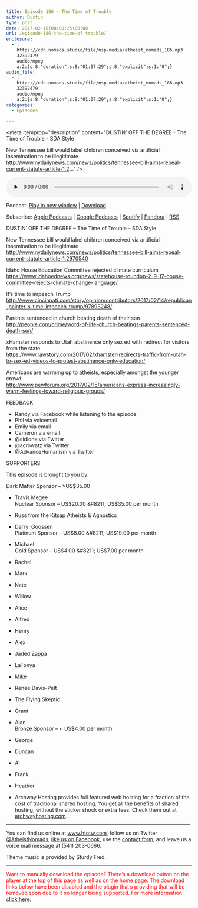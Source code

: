 ```yaml
---
title: ﻿Episode 186 – The Time of Trouble
author: Dustin
type: post
date: 2017-02-16T08:00:25+00:00
url: /﻿episode-186-the-time-of-trouble/
enclosure:
  - |
    https://cdn.nomads.studio/file/nsp-media/atheist_nomads_186.mp3
    32392479
    audio/mpeg
    a:2:{s:8:"duration";s:8:"01:07:29";s:8:"explicit";s:1:"0";}
audio_file:
  - |
    https://cdn.nomads.studio/file/nsp-media/atheist_nomads_186.mp3
    32392479
    audio/mpeg
    a:2:{s:8:"duration";s:8:"01:07:29";s:8:"explicit";s:1:"0";}
categories:
  - Episodes

---
```

<div itemscope itemtype="http://schema.org/AudioObject">
  <meta itemprop="name" content="﻿Episode 186 &#8211; The Time of Trouble" />
  
  <meta itemprop="uploadDate" content="2017-02-16T01:00:25-07:00" />
  
  <meta itemprop="encodingFormat" content="audio/mpeg" />
  
  <meta itemprop="duration" content="PT1H07M29S" />
  
  <meta itemprop="description" content="DUSTIN' OFF THE DEGREE - The Time of Trouble - SDA Style

New Tennessee bill would label children conceived via artificial insemination to be illegitimate
http://www.nydailynews.com/news/politics/tennessee-bill-aims-repeal-current-statute-article-1.2..." />
  
  <meta itemprop="contentUrl" content="https://dts.podtrac.com/redirect.mp3/cdn.nomads.studio/file/nsp-media/atheist_nomads_186.mp3" />
  
  <meta itemprop="contentSize" content="30.9" />
  </p> 
  
  <div class="powerpress_player" id="powerpress_player_8448">
    <audio class="wp-audio-shortcode" id="audio-1459-192" preload="none" style="width: 100%;" controls="controls"><source type="audio/mpeg" src="https://dts.podtrac.com/redirect.mp3/cdn.nomads.studio/file/nsp-media/atheist_nomads_186.mp3?_=192" /><a href="https://dts.podtrac.com/redirect.mp3/cdn.nomads.studio/file/nsp-media/atheist_nomads_186.mp3">https://dts.podtrac.com/redirect.mp3/cdn.nomads.studio/file/nsp-media/atheist_nomads_186.mp3</a></audio>
  </div>
</div>

<p class="powerpress_links powerpress_links_mp3">
  Podcast: <a href="https://dts.podtrac.com/redirect.mp3/cdn.nomads.studio/file/nsp-media/atheist_nomads_186.mp3" class="powerpress_link_pinw" target="_blank" title="Play in new window" onclick="return powerpress_pinw('https://htotw.com/?powerpress_pinw=1459-podcast');" rel="nofollow">Play in new window</a> | <a href="https://dts.podtrac.com/redirect.mp3/cdn.nomads.studio/file/nsp-media/atheist_nomads_186.mp3" class="powerpress_link_d" title="Download" rel="nofollow" download="atheist_nomads_186.mp3">Download</a>
</p>

<p class="powerpress_links powerpress_subscribe_links">
  Subscribe: <a href="https://podcasts.apple.com/us/podcast/humanists-take-on-the-world/id530050098?mt=2&ls=1" class="powerpress_link_subscribe powerpress_link_subscribe_itunes" target="_blank" title="Subscribe on Apple Podcasts" rel="nofollow">Apple Podcasts</a> | <a href="https://www.google.com/podcasts?feed=aHR0cDovL2F0aGVpc3Rub21hZHMubGlic3luLmNvbS9yc3M%3D" class="powerpress_link_subscribe powerpress_link_subscribe_googleplay" target="_blank" title="Subscribe on Google Podcasts" rel="nofollow">Google Podcasts</a> | <a href="https://open.spotify.com/show/3LzK2xZGike6Tc1GEMtMbr?si=LieN9SNuTpq96smuaUsH8A" class="powerpress_link_subscribe powerpress_link_subscribe_spotify" target="_blank" title="Subscribe on Spotify" rel="nofollow">Spotify</a> | <a href="https://www.pandora.com/podcast/atheist-nomads/PC:10122?corr=62071012&part=ug" class="powerpress_link_subscribe powerpress_link_subscribe_pandora" target="_blank" title="Subscribe on Pandora" rel="nofollow">Pandora</a> | <a href="https://htotw.com/feed/podcast/" class="powerpress_link_subscribe powerpress_link_subscribe_rss" target="_blank" title="Subscribe via RSS" rel="nofollow">RSS</a>
</p>

DUSTIN&#8217; OFF THE DEGREE &#8211; The Time of Trouble &#8211; SDA Style

New Tennessee bill would label children conceived via artificial insemination to be illegitimate  
<a href="http://www.nydailynews.com/news/politics/tennessee-bill-aims-repeal-current-statute-article-1.2970540" target="_blank" rel="noopener">http://www.nydailynews.com/news/politics/tennessee-bill-aims-repeal-current-statute-article-1.2970540</a>

Idaho House Education Committee rejected climate curriculum  
<a href="https://www.idahoednews.org/news/statehouse-roundup-2-9-17-house-committee-rejects-climate-change-language/" target="_blank" rel="noopener">https://www.idahoednews.org/news/statehouse-roundup-2-9-17-house-committee-rejects-climate-change-language/</a>

It&#8217;s time to impeach Trump  
<a href="http://www.cincinnati.com/story/opinion/contributors/2017/02/14/republican-painter-s-time-impeach-trump/97893248/" target="_blank" rel="noopener">http://www.cincinnati.com/story/opinion/contributors/2017/02/14/republican-painter-s-time-impeach-trump/97893248/</a>

Parents sentenced in church beating death of their son  
<a href="http://people.com/crime/word-of-life-church-beatings-parents-sentenced-death-son/" target="_blank" rel="noopener">http://people.com/crime/word-of-life-church-beatings-parents-sentenced-death-son/</a>

xHamster responds to Utah abstinence only sex ed with redirect for visitors from the state  
<a href="https://www.rawstory.com/2017/02/xhamster-redirects-traffic-from-utah-to-sex-ed-videos-to-protest-abstinence-only-education/" target="_blank" rel="noopener">https://www.rawstory.com/2017/02/xhamster-redirects-traffic-from-utah-to-sex-ed-videos-to-protest-abstinence-only-education/</a>

Americans are warming up to atheists, especially amongst the younger crowd.  
<a href="http://www.pewforum.org/2017/02/15/americans-express-increasingly-warm-feelings-toward-religious-groups/" target="_blank" rel="noopener">http://www.pewforum.org/2017/02/15/americans-express-increasingly-warm-feelings-toward-religious-groups/</a>

FEEDBACK

* Randy via Facebook while listening to the episode  
* Phil via voicemail  
* Emily via email  
* Cameron via email  
* @sidlone via Twitter  
* @acrowatz via Twitter  
* @AdvanceHumanism via Twitter

SUPPORTERS

This episode is brought to you by:

Dark Matter Sponsor &#8211; >US$35.00  
* Travis Megee  
Nuclear Sponsor &#8211; US$20.00 &#8211; US$35.00 per month  
* Russ from the Kitsap Atheists & Agnostics  
* Darryl Goossen  
Platinum Sponsor &#8211; US$8.00 &#8211; US$19.00 per month  
* Michael  
Gold Sponsor &#8211; US$4.00 &#8211; US$7.00 per month  
* Rachel  
* Mark  
* Nate  
* Willow  
* Alice  
* Alfred  
* Henry  
* Alex  
* Jaded Zappa  
* LaTonya  
* Mike  
* Renee Davis-Pelt  
* The Flying Skeptic  
* Grant  
* Alan  
Bronze Sponsor &#8211; < US$4.00 per month  
* George  
* Duncan  
* Al  
* Frank  
* Heather

* Archway Hosting provides full featured web hosting for a fraction of the cost of traditional shared hosting. You get all the benefits of shared hosting, without the sticker shock or extra fees. Check them out at <a href="http://archwayhosting.com/" target="_blank" rel="noopener">archwayhosting.com</a>.

<hr width="500" />

You can find us online at <a href="https://www.htotw.com/" target="_blank" rel="noopener">www.htotw.com</a>, follow us on Twitter <a href="https://twitter.com/AtheistNomads" target="_blank" rel="noopener">@AtheistNomads</a>, <a href="https://htotw.com/facebook" target="_blank" rel="noopener">like us on Facebook</a>, use the [contact form](https://htotw.com/contact), and leave us a voice mail message at (541) 203-0666.

Theme music is provided by Sturdy Fred.

* * *

<span style="color: #ff0000;">Want to manually download the episode? There&#8217;s a download button on the player at the top of this page as well as on the home page. The download links below have been disabled and the plugin that&#8217;s providing that will be removed soon due to it no longer being supported. For more information <a href="https://www.htotw.com/2017/old-feeds/">click here.</a></span>